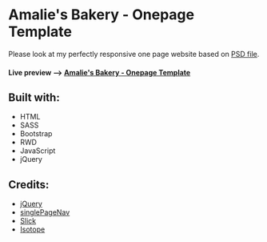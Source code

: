 # Amalie's Bakery - Onepage Template
Please look at my perfectly responsive one page website based on [PSD file](https://creativemarket.com/youwes/2570144-Amalies-Bakery-Onepage-PSD-Template).

#### Live preview --> [Amalie's Bakery - Onepage Template](https://1obanov.github.io/Amalie-s-Bakery/)

## Built with:

* HTML 
* SASS
* Bootstrap
* RWD
* JavaScript
* jQuery

## Credits:

- [jQuery](http://jquery.com/)
- [singlePageNav](https://github.com/ChrisWojcik/single-page-nav)
- [Slick](http://kenwheeler.github.io/slick/)
- [Isotope](https://isotope.metafizzy.co/)
